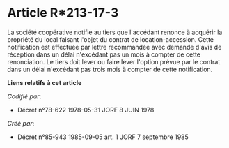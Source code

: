 # Article R*213-17-3

La société coopérative notifie au tiers que l'accédant renonce à acquérir la propriété du local faisant l'objet du contrat de
location-accession. Cette notification est effectuée par lettre recommandée avec demande d'avis de réception dans un délai
n'excédant pas un mois à compter de cette renonciation. Le tiers doit lever ou faire lever l'option prévue par le contrat
dans un délai n'excédant pas trois mois à compter de cette notification.

**Liens relatifs à cet article**

_Codifié par_:

  - Décret n°78-622 1978-05-31 JORF 8 JUIN 1978

_Créé par_:

  - Décret n°85-943 1985-09-05 art. 1 JORF 7 septembre 1985
